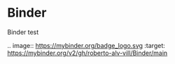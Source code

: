 # Binder
Binder test

.. image:: https://mybinder.org/badge_logo.svg
 :target: https://mybinder.org/v2/gh/roberto-alv-vill/Binder/main
